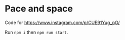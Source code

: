 # Pace and space

Code for https://www.instagram.com/p/CUE91Yug_pO/

Run `npm i` then `npm run start`.